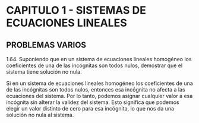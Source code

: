 # CAPITULO 1 - SISTEMAS DE ECUACIONES LINEALES

## PROBLEMAS VARIOS

1.64. Suponiendo que en un sistema de ecuaciones lineales homogéneo los coeficientes de una de las incógnitas son todos nulos, demostrar que el sistema tiene solución no nula.

Si en un sistema de ecuaciones lineales homogéneo los coeficientes de una de las incógnitas son todos nulos, entonces esa incógnita no afecta a las ecuaciones del sistema. Por lo tanto, podemos asignar cualquier valor a esa incógnita sin alterar la validez del sistema.
Esto significa que podemos elegir un valor distinto de cero para esa incógnita, lo que nos da una solución no nula al sistema.
